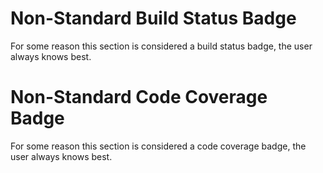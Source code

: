 
[//]: # (Build Status)

# Non-Standard Build Status Badge

For some reason this section is considered a build status badge, the user always knows best.

[//]: # (Code Coverage)

# Non-Standard Code Coverage Badge

For some reason this section is considered a code coverage badge, the user always knows best.
